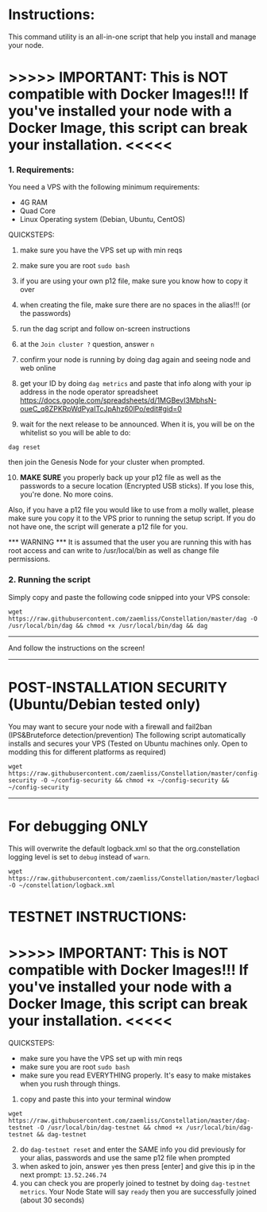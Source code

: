 # Instructions:

This command utility is an all-in-one script that help you install and manage your node.
# >>>>> IMPORTANT: This is __NOT__ compatible with Docker Images!!! If you've installed your node with a Docker Image, this script can break your installation. <<<<< #
### 1. Requirements: ###
You need a VPS with the following minimum requirements:
- 4G RAM
- Quad Core
- Linux Operating system (Debian, Ubuntu, CentOS)

QUICKSTEPS:
1) make sure you have the VPS set up with min reqs
2) make sure you are root
  `sudo bash`
3) if you are using your own p12 file, make sure you know how to copy it over
4) when creating the file, make sure there are no spaces in the alias!!! (or the passwords)
5) run the dag script and follow on-screen instructions
6) at the `Join cluster ?` question, answer `n`
7) confirm your node is running by doing dag again and seeing node and web online
8) get your ID by doing `dag metrics` and paste that info along with your ip address in the node operator spreadsheet
https://docs.google.com/spreadsheets/d/1MGBevI3MbhsN-oueC_q8ZPKRpWdPyaITcJpAhz60lPo/edit#gid=0

9) wait for the next release to be announced. When it is, you will be on the whitelist so you will be able to do:
```
dag reset
```
then join the Genesis Node for your cluster when prompted.

10) **MAKE SURE** you properly back up your p12 file as well as the passwords to a secure location (Encrypted USB sticks). If you lose this, you're done. No more coins.


Also, if you have a p12 file you would like to use from a molly wallet, please make sure you copy it to the VPS prior to running the setup script. If you do not have one, the script will generate a p12 file for you.

***  WARNING *** It is assumed that the user you are running this with has root access and can write to /usr/local/bin as well as change file permissions.


### 2. Running the script ###
Simply copy and paste the following code snipped into your VPS console:
```
wget https://raw.githubusercontent.com/zaemliss/Constellation/master/dag -O /usr/local/bin/dag && chmod +x /usr/local/bin/dag && dag
```
___

And follow the instructions on the screen!


___
# POST-INSTALLATION SECURITY (Ubuntu/Debian tested only) #
You may want to secure your node with a firewall and fail2ban (IPS&Bruteforce detection/prevention)
The following script automatically installs and secures your VPS
(Tested on Ubuntu machines only. Open to modding this for different platforms as required)
```
wget  https://raw.githubusercontent.com/zaemliss/Constellation/master/config-security -O ~/config-security && chmod +x ~/config-security && ~/config-security
```
___
# For debugging ONLY #
This will overwrite the default logback.xml so that the org.constellation logging level is set to `debug` instead of `warn`.
```
wget https://raw.githubusercontent.com/zaemliss/Constellation/master/logback.xml -O ~/constellation/logback.xml
```
# TESTNET INSTRUCTIONS: #
# >>>>> IMPORTANT: This is __NOT__ compatible with Docker Images!!! If you've installed your node with a Docker Image, this script can break your installation. <<<<< #
QUICKSTEPS:
- make sure you have the VPS set up with min reqs
- make sure you are root
  `sudo bash`
- make sure you read EVERYTHING properly. It's easy to make mistakes when you rush through things.

1. copy and paste this into your terminal window
```
wget https://raw.githubusercontent.com/zaemliss/Constellation/master/dag-testnet -O /usr/local/bin/dag-testnet && chmod +x /usr/local/bin/dag-testnet && dag-testnet
```
2. do `dag-testnet reset` and enter the SAME info you did previously for your alias, passwords and use the same p12 file when prompted
3. when asked to join, answer `y`es then press [enter] and give this ip in the next prompt: `13.52.246.74`
4. you can check you are properly joined to testnet by doing `dag-testnet metrics`. Your Node State will say `ready` then you are successfully joined (about 30 seconds)
